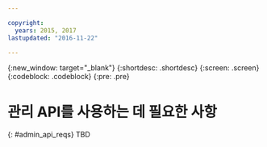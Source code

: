 ```yaml
---

copyright:
  years: 2015, 2017
lastupdated: "2016-11-22"

---
```


{:new_window: target="_blank"}
{:shortdesc: .shortdesc}
{:screen: .screen}
{:codeblock: .codeblock}
{:pre: .pre}

# 관리 API를 사용하는 데 필요한 사항
{: #admin_api_reqs}
TBD

<!-- begin STAGING ONLY -->

<!-- end STAGING ONLY -->

